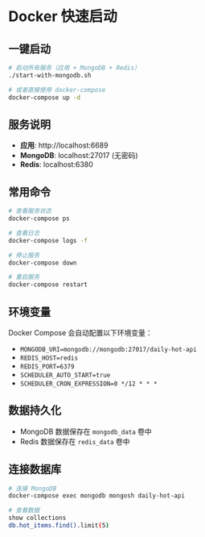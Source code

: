 # Docker 快速启动

## 一键启动

```bash
# 启动所有服务（应用 + MongoDB + Redis）
./start-with-mongodb.sh

# 或者直接使用 docker-compose
docker-compose up -d
```

## 服务说明

- **应用**: http://localhost:6689
- **MongoDB**: localhost:27017 (无密码)
- **Redis**: localhost:6380

## 常用命令

```bash
# 查看服务状态
docker-compose ps

# 查看日志
docker-compose logs -f

# 停止服务
docker-compose down

# 重启服务
docker-compose restart
```

## 环境变量

Docker Compose 会自动配置以下环境变量：

- `MONGODB_URI=mongodb://mongodb:27017/daily-hot-api`
- `REDIS_HOST=redis`
- `REDIS_PORT=6379`
- `SCHEDULER_AUTO_START=true`
- `SCHEDULER_CRON_EXPRESSION=0 */12 * * *`

## 数据持久化

- MongoDB 数据保存在 `mongodb_data` 卷中
- Redis 数据保存在 `redis_data` 卷中

## 连接数据库

```bash
# 连接 MongoDB
docker-compose exec mongodb mongosh daily-hot-api

# 查看数据
show collections
db.hot_items.find().limit(5)
```

